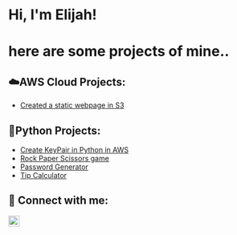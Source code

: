 
 <h1>Hi, I'm Elijah! <br/>
 <h1>here are some projects of mine.. <br/>


<h2>☁️AWS Cloud Projects:</h2>

  - [Created a static webpage in S3](https://www.loom.com/share/8b4827c521f1486aab0ddf3d3a984b61)
  
<h2>🐍Python Projects:</h2>

- [Create KeyPair in Python in AWS](https://www.loom.com/share/9cfc0fb06186406fb7714a01e489fd87)
- [Rock Paper Scissors game](https://github.com/justhaze/PythonProjects/blob/main/rock%20paper%20scissors%20w%20images.py)
- [Password Generator](https://github.com/justhaze/PythonProjects/blob/main/Password%20generator%20undone.py)
- [Tip Calculator](https://github.com/justhaze/PythonProjects/blob/main/Tip%20calculator.py) 

<h2> 🤳 Connect with me:</h2>


[<img align="left" alt="JoshMadakor | LinkedIn" width="22px" src="https://cdn.jsdelivr.net/npm/simple-icons@v3/icons/linkedin.svg" />][linkedin]

[linkedin]: https://linkedin.com/in/elijahhayes

<!--
**justhaze/justhaze** is a ✨ _special_ ✨ repository because its `README.md` (this file) appears on your GitHub profile.

Here are some ideas to get you started:

- 🔭 I’m currently working on ...
- 🌱 I’m currently learning ...
- 👯 I’m looking to collaborate on ...
- 🤔 I’m looking for help with ...
- 💬 Ask me about ...
- 📫 How to reach me: ...
- 😄 Pronouns: ...
- ⚡ Fun fact: ...
-->

